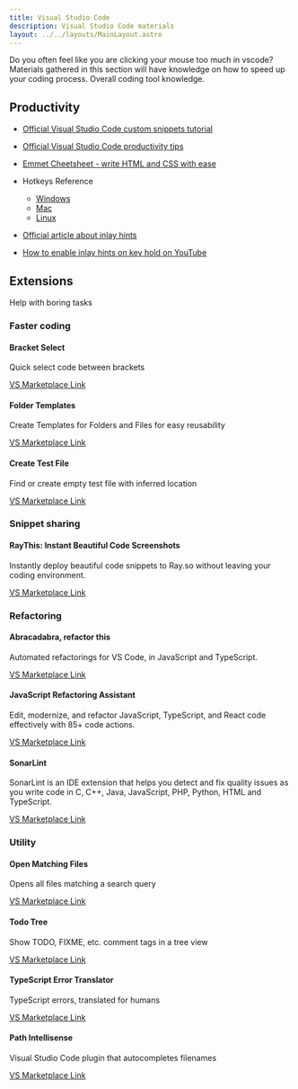 ```yaml
---
title: Visual Studio Code
description: Visual Studio Code materials
layout: ../../layouts/MainLayout.astro
---
```


Do you often feel like you are clicking your mouse too much in vscode? Materials gathered in this section will have knowledge on how to speed up your coding process. Overall coding tool knowledge.

## Productivity

- [Official Visual Studio Code custom snippets tutorial](https://code.visualstudio.com/docs/editor/userdefinedsnippets)
- [Official Visual Studio Code productivity tips](https://code.visualstudio.com/docs/introvideos/productivity)
- [Emmet Cheetsheet - write HTML and CSS with ease](https://docs.emmet.io/cheat-sheet/)
- Hotkeys Reference

  - [Windows](https://code.visualstudio.com/shortcuts/keyboard-shortcuts-windows.pdf)
  - [Mac](https://code.visualstudio.com/shortcuts/keyboard-shortcuts-macos.pdf)
  - [Linux](https://code.visualstudio.com/shortcuts/keyboard-shortcuts-linux.pdf)

- [Official article about inlay hints](https://code.visualstudio.com/docs/typescript/typescript-editing)

- [How to enable inlay hints on key hold on YouTube](https://www.youtube.com/watch?v=uvrIFZYW7eg)

## Extensions

Help with boring tasks

### Faster coding

#### Bracket Select

Quick select code between brackets

[VS Marketplace Link](https://marketplace.visualstudio.com/items?itemName=chunsen.bracket-select)

#### Folder Templates

Create Templates for Folders and Files for easy reusability

[VS Marketplace Link](https://marketplace.visualstudio.com/items?itemName=Huuums.vscode-fast-folder-structure)

#### Create Test File

Find or create empty test file with inferred location

[VS Marketplace Link](https://marketplace.visualstudio.com/items?itemName=paul-mannino.vscode-create-test-file)

### Snippet sharing

#### RayThis: Instant Beautiful Code Screenshots

Instantly deploy beautiful code snippets to Ray.so without leaving your coding environment.

[VS Marketplace Link](https://marketplace.visualstudio.com/items?itemName=Goopware.raythis)

### Refactoring

#### Abracadabra, refactor this

Automated refactorings for VS Code, in JavaScript and TypeScript.

[VS Marketplace Link](https://marketplace.visualstudio.com/items?itemName=nicoespeon.abracadabra)

#### JavaScript Refactoring Assistant

Edit, modernize, and refactor JavaScript, TypeScript, and React code effectively with 85+ code actions.

[VS Marketplace Link](https://marketplace.visualstudio.com/items?itemName=p42ai.refactor)

#### SonarLint

SonarLint is an IDE extension that helps you detect and fix quality issues as you write code in C, C++, Java, JavaScript, PHP, Python, HTML and TypeScript.

[VS Marketplace Link](https://marketplace.visualstudio.com/items?itemName=SonarSource.sonarlint-vscode)

### Utility

#### Open Matching Files

Opens all files matching a search query

[VS Marketplace Link](https://marketplace.visualstudio.com/items?itemName=bcanzanella.openmatchingfiles)

#### Todo Tree

Show TODO, FIXME, etc. comment tags in a tree view

[VS Marketplace Link](https://marketplace.visualstudio.com/items?itemName=Gruntfuggly.todo-tree)

#### TypeScript Error Translator

TypeScript errors, translated for humans

[VS Marketplace Link](https://marketplace.visualstudio.com/items?itemName=mattpocock.ts-error-translator)

#### Path Intellisense

Visual Studio Code plugin that autocompletes filenames

[VS Marketplace Link](https://marketplace.visualstudio.com/items?itemName=christian-kohler.path-intellisense)
